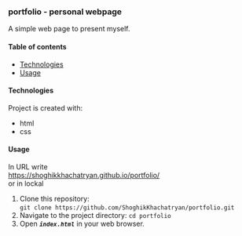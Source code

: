 ### portfolio - personal webpage
A simple web page to present myself.

#### Table of contents
* [Technologies](#technologies)
* [Usage](#usage)

#### Technologies
Project is created with:
* html
* css

#### Usage
In URL write  
https://shoghikkhachatryan.github.io/portfolio/  
or in lockal  
1. Clone this repository:   
`git clone https://github.com/ShoghikKhachatryan/portfolio.git`
2. Navigate to the project directory:
 `cd portfolio`
3. Open **_`index.html`_** in your web browser.
